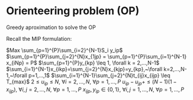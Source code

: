 # Orienteering problem (OP)

Greedy aproximation to solve the OP

Recall the MIP formulation:

$Max \sum_{p=1}^{P}\sum_{i=2}^{N-1}S_i y_ip$
$\sum_{p=1}^{P}\sum_{j=2}^{N}x_{1jp} = \sum_{p=1}^{P}\sum_{i=1}^{N-1} x_{iNp} = P$
$\sum_{p=1}^{P}y_{kp} \leq 1, \forall k = 2,...,N-1$
$\sum_{i=1}^{N-1}x_{ikp}=\sum_{j=2}^{N}x_{kjp}=y_{kp},~\forall k=2,...,N-1,~\forall p=1,...,1$
$\sum_{i=1}^{N-1}\sum_{j=2}^{N}t_{ij}x_{ijp} \leq T_{max}$
$2 \leq u_{ip} \leq N,~\forall i=2,...,N,~\forall p=1,...,P$
$u_{ip}-u_{jp}+ \leq (N-1)(1-x_{ijp}),~\forall i,j=2,...,N,~\forall p=1,...,P$
$x_{ijp},y_{ip} \in \{0,1\},~\forall i,j=1,...,N,~\forall p =1,...,P$
